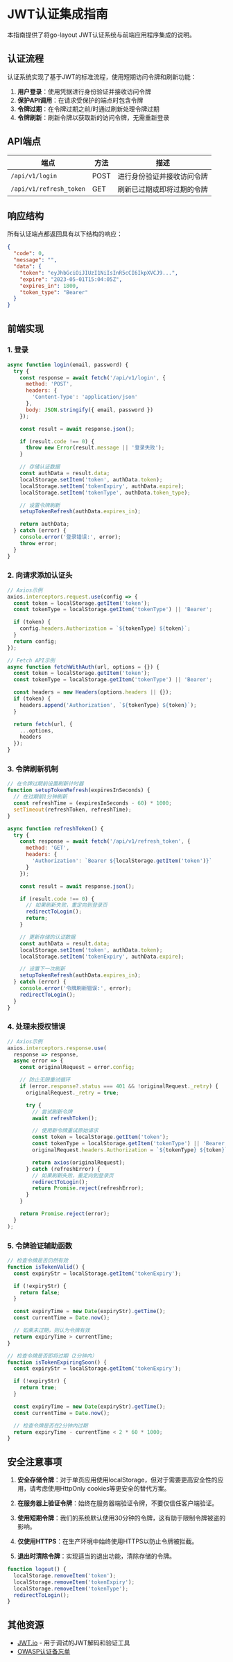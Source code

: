 # JWT认证集成指南

本指南提供了将go-layout JWT认证系统与前端应用程序集成的说明。

## 认证流程

认证系统实现了基于JWT的标准流程，使用短期访问令牌和刷新功能：

1. **用户登录**：使用凭据进行身份验证并接收访问令牌
2. **保护API调用**：在请求受保护的端点时包含令牌
3. **令牌过期**：在令牌过期之前/时通过刷新处理令牌过期
4. **令牌刷新**：刷新令牌以获取新的访问令牌，无需重新登录

## API端点

| 端点 | 方法 | 描述 |
|----------|--------|-------------|
| `/api/v1/login` | POST | 进行身份验证并接收访问令牌 |
| `/api/v1/refresh_token` | GET | 刷新已过期或即将过期的令牌 |

## 响应结构

所有认证端点都返回具有以下结构的响应：

```json
{
  "code": 0,
  "message": "",
  "data": {
    "token": "eyJhbGciOiJIUzI1NiIsInR5cCI6IkpXVCJ9...",
    "expire": "2023-05-01T15:04:05Z",
    "expires_in": 1800,
    "token_type": "Bearer"
  }
}
```

## 前端实现

### 1. 登录

```javascript
async function login(email, password) {
  try {
    const response = await fetch('/api/v1/login', {
      method: 'POST',
      headers: {
        'Content-Type': 'application/json'
      },
      body: JSON.stringify({ email, password })
    });

    const result = await response.json();

    if (result.code !== 0) {
      throw new Error(result.message || '登录失败');
    }

    // 存储认证数据
    const authData = result.data;
    localStorage.setItem('token', authData.token);
    localStorage.setItem('tokenExpiry', authData.expire);
    localStorage.setItem('tokenType', authData.token_type);

    // 设置令牌刷新
    setupTokenRefresh(authData.expires_in);

    return authData;
  } catch (error) {
    console.error('登录错误:', error);
    throw error;
  }
}
```

### 2. 向请求添加认证头

```javascript
// Axios示例
axios.interceptors.request.use(config => {
  const token = localStorage.getItem('token');
  const tokenType = localStorage.getItem('tokenType') || 'Bearer';

  if (token) {
    config.headers.Authorization = `${tokenType} ${token}`;
  }
  return config;
});

// Fetch API示例
async function fetchWithAuth(url, options = {}) {
  const token = localStorage.getItem('token');
  const tokenType = localStorage.getItem('tokenType') || 'Bearer';

  const headers = new Headers(options.headers || {});
  if (token) {
    headers.append('Authorization', `${tokenType} ${token}`);
  }

  return fetch(url, {
    ...options,
    headers
  });
}
```

### 3. 令牌刷新机制

```javascript
// 在令牌过期前设置刷新计时器
function setupTokenRefresh(expiresInSeconds) {
  // 在过期前1分钟刷新
  const refreshTime = (expiresInSeconds - 60) * 1000;
  setTimeout(refreshToken, refreshTime);
}

async function refreshToken() {
  try {
    const response = await fetch('/api/v1/refresh_token', {
      method: 'GET',
      headers: {
        'Authorization': `Bearer ${localStorage.getItem('token')}`
      }
    });

    const result = await response.json();

    if (result.code !== 0) {
      // 如果刷新失败，重定向到登录页
      redirectToLogin();
      return;
    }

    // 更新存储的认证数据
    const authData = result.data;
    localStorage.setItem('token', authData.token);
    localStorage.setItem('tokenExpiry', authData.expire);

    // 设置下一次刷新
    setupTokenRefresh(authData.expires_in);
  } catch (error) {
    console.error('令牌刷新错误:', error);
    redirectToLogin();
  }
}
```

### 4. 处理未授权错误

```javascript
// Axios示例
axios.interceptors.response.use(
  response => response,
  async error => {
    const originalRequest = error.config;

    // 防止无限重试循环
    if (error.response?.status === 401 && !originalRequest._retry) {
      originalRequest._retry = true;

      try {
        // 尝试刷新令牌
        await refreshToken();

        // 使用新令牌重试原始请求
        const token = localStorage.getItem('token');
        const tokenType = localStorage.getItem('tokenType') || 'Bearer';
        originalRequest.headers.Authorization = `${tokenType} ${token}`;

        return axios(originalRequest);
      } catch (refreshError) {
        // 如果刷新失败，重定向到登录页
        redirectToLogin();
        return Promise.reject(refreshError);
      }
    }

    return Promise.reject(error);
  }
);
```

### 5. 令牌验证辅助函数

```javascript
// 检查令牌是否仍然有效
function isTokenValid() {
  const expiryStr = localStorage.getItem('tokenExpiry');

  if (!expiryStr) {
    return false;
  }

  const expiryTime = new Date(expiryStr).getTime();
  const currentTime = Date.now();

  // 如果未过期，则认为令牌有效
  return expiryTime > currentTime;
}

// 检查令牌是否即将过期（2分钟内）
function isTokenExpiringSoon() {
  const expiryStr = localStorage.getItem('tokenExpiry');

  if (!expiryStr) {
    return true;
  }

  const expiryTime = new Date(expiryStr).getTime();
  const currentTime = Date.now();

  // 检查令牌是否在2分钟内过期
  return expiryTime - currentTime < 2 * 60 * 1000;
}
```

## 安全注意事项

1. **安全存储令牌**：对于单页应用使用localStorage，但对于需要更高安全性的应用，请考虑使用HttpOnly cookies等更安全的替代方案。

2. **在服务器上验证令牌**：始终在服务器端验证令牌，不要仅信任客户端验证。

3. **使用短期令牌**：我们的系统默认使用30分钟的令牌，这有助于限制令牌被盗的影响。

4. **仅使用HTTPS**：在生产环境中始终使用HTTPS以防止令牌被拦截。

5. **退出时清除令牌**：实现适当的退出功能，清除存储的令牌。

```javascript
function logout() {
  localStorage.removeItem('token');
  localStorage.removeItem('tokenExpiry');
  localStorage.removeItem('tokenType');
  redirectToLogin();
}
```

## 其他资源

- [JWT.io](https://jwt.io/) - 用于调试的JWT解码和验证工具
- [OWASP认证备忘单](https://cheatsheetseries.owasp.org/cheatsheets/Authentication_Cheat_Sheet.html)
